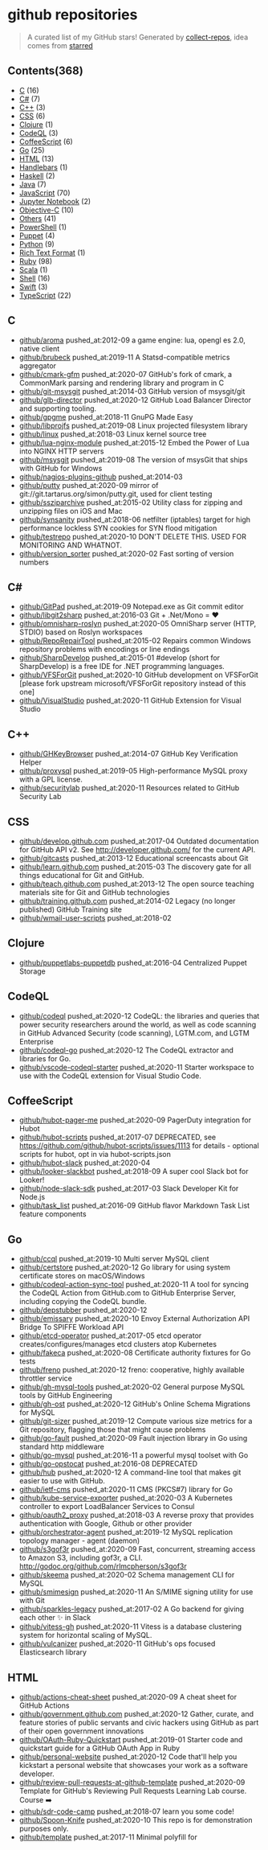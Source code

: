 # github repositories


> A curated list of my GitHub stars!  Generated by [collect-repos](https://github.com/zoroqi/collect-repos), idea comes from [starred](https://github.com/maguowei/starred)  


## Contents(368)

- [C](#c) (16)
- [C#](#c#) (7)
- [C++](#c++) (3)
- [CSS](#css) (6)
- [Clojure](#clojure) (1)
- [CodeQL](#codeql) (3)
- [CoffeeScript](#coffeescript) (6)
- [Go](#go) (25)
- [HTML](#html) (13)
- [Handlebars](#handlebars) (1)
- [Haskell](#haskell) (2)
- [Java](#java) (7)
- [JavaScript](#javascript) (70)
- [Jupyter Notebook](#jupyter-notebook) (2)
- [Objective-C](#objective-c) (10)
- [Others](#others) (41)
- [PowerShell](#powershell) (1)
- [Puppet](#puppet) (4)
- [Python](#python) (9)
- [Rich Text Format](#rich-text-format) (1)
- [Ruby](#ruby) (98)
- [Scala](#scala) (1)
- [Shell](#shell) (16)
- [Swift](#swift) (3)
- [TypeScript](#typescript) (22)

## C

- [github/aroma](https://github.com/github/aroma) pushed_at:2012-09 a game engine: lua, opengl es 2.0, native client
- [github/brubeck](https://github.com/github/brubeck) pushed_at:2019-11 A Statsd-compatible metrics aggregator
- [github/cmark-gfm](https://github.com/github/cmark-gfm) pushed_at:2020-07 GitHub's fork of cmark, a CommonMark parsing and rendering library and program in C
- [github/git-msysgit](https://github.com/github/git-msysgit) pushed_at:2014-03 GitHub version of msysgit/git
- [github/glb-director](https://github.com/github/glb-director) pushed_at:2020-12 GitHub Load Balancer Director and supporting tooling.
- [github/gpgme](https://github.com/github/gpgme) pushed_at:2018-11 GnuPG Made Easy
- [github/libprojfs](https://github.com/github/libprojfs) pushed_at:2019-08 Linux projected filesystem library
- [github/linux](https://github.com/github/linux) pushed_at:2018-03 Linux kernel source tree
- [github/lua-nginx-module](https://github.com/github/lua-nginx-module) pushed_at:2015-12 Embed the Power of Lua into NGINX HTTP servers
- [github/msysgit](https://github.com/github/msysgit) pushed_at:2019-08 The version of msysGit that ships with GitHub for Windows
- [github/nagios-plugins-github](https://github.com/github/nagios-plugins-github) pushed_at:2014-03 
- [github/putty](https://github.com/github/putty) pushed_at:2020-09 mirror of git://git.tartarus.org/simon/putty.git, used for client testing
- [github/ssziparchive](https://github.com/github/ssziparchive) pushed_at:2015-02 Utility class for zipping and unzipping files on iOS and Mac
- [github/synsanity](https://github.com/github/synsanity) pushed_at:2018-06 netfilter (iptables) target for high performance lockless SYN cookies for SYN flood mitigation
- [github/testrepo](https://github.com/github/testrepo) pushed_at:2020-10 DON'T DELETE THIS. USED FOR MONITORING AND WHATNOT.
- [github/version_sorter](https://github.com/github/version_sorter) pushed_at:2020-02 Fast sorting of version numbers

## C#

- [github/GitPad](https://github.com/github/GitPad) pushed_at:2019-09 Notepad.exe as Git commit editor
- [github/libgit2sharp](https://github.com/github/libgit2sharp) pushed_at:2016-03 Git + .Net/Mono = ❤
- [github/omnisharp-roslyn](https://github.com/github/omnisharp-roslyn) pushed_at:2020-05 OmniSharp server (HTTP, STDIO) based on Roslyn workspaces
- [github/RepoRepairTool](https://github.com/github/RepoRepairTool) pushed_at:2015-02 Repairs common Windows repository problems with encodings or line endings
- [github/SharpDevelop](https://github.com/github/SharpDevelop) pushed_at:2015-01 #develop (short for SharpDevelop) is a free IDE for .NET programming languages.
- [github/VFSForGit](https://github.com/github/VFSForGit) pushed_at:2020-10 GitHub development on VFSForGit [please fork upstream microsoft/VFSForGit repository instead of this one]
- [github/VisualStudio](https://github.com/github/VisualStudio) pushed_at:2020-11 GitHub Extension for Visual Studio

## C++

- [github/GHKeyBrowser](https://github.com/github/GHKeyBrowser) pushed_at:2014-07 GitHub Key Verification Helper
- [github/proxysql](https://github.com/github/proxysql) pushed_at:2019-05 High-performance MySQL proxy with a GPL license.
- [github/securitylab](https://github.com/github/securitylab) pushed_at:2020-11 Resources related to GitHub Security Lab

## CSS

- [github/develop.github.com](https://github.com/github/develop.github.com) pushed_at:2017-04 Outdated documentation for GitHub API v2.  See http://developer.github.com/ for the current API.
- [github/gitcasts](https://github.com/github/gitcasts) pushed_at:2013-12 Educational screencasts about Git
- [github/learn.github.com](https://github.com/github/learn.github.com) pushed_at:2015-03 The discovery gate for all things educational for Git and GitHub.
- [github/teach.github.com](https://github.com/github/teach.github.com) pushed_at:2013-12 The open source teaching materials site for Git and GitHub technologies
- [github/training.github.com](https://github.com/github/training.github.com) pushed_at:2014-02 Legacy (no longer published) GitHub Training site
- [github/wmail-user-scripts](https://github.com/github/wmail-user-scripts) pushed_at:2018-02 

## Clojure

- [github/puppetlabs-puppetdb](https://github.com/github/puppetlabs-puppetdb) pushed_at:2016-04 Centralized Puppet Storage

## CodeQL

- [github/codeql](https://github.com/github/codeql) pushed_at:2020-12 CodeQL: the libraries and queries that power security researchers around the world, as well as code scanning in GitHub Advanced Security (code scanning), LGTM.com, and LGTM Enterprise
- [github/codeql-go](https://github.com/github/codeql-go) pushed_at:2020-12 The CodeQL extractor and libraries for Go.
- [github/vscode-codeql-starter](https://github.com/github/vscode-codeql-starter) pushed_at:2020-11 Starter workspace to use with the CodeQL extension for Visual Studio Code.

## CoffeeScript

- [github/hubot-pager-me](https://github.com/github/hubot-pager-me) pushed_at:2020-09 PagerDuty integration for Hubot
- [github/hubot-scripts](https://github.com/github/hubot-scripts) pushed_at:2017-07 DEPRECATED, see https://github.com/github/hubot-scripts/issues/1113 for details - optional scripts for hubot, opt in via hubot-scripts.json
- [github/hubot-slack](https://github.com/github/hubot-slack) pushed_at:2020-04 
- [github/looker-slackbot](https://github.com/github/looker-slackbot) pushed_at:2018-09 A super cool Slack bot for Looker!
- [github/node-slack-sdk](https://github.com/github/node-slack-sdk) pushed_at:2017-03 Slack Developer Kit for Node.js
- [github/task_list](https://github.com/github/task_list) pushed_at:2016-09 GitHub flavor Markdown Task List feature components

## Go

- [github/ccql](https://github.com/github/ccql) pushed_at:2019-10 Multi server MySQL client
- [github/certstore](https://github.com/github/certstore) pushed_at:2020-12 Go library for using system certificate stores on macOS/Windows
- [github/codeql-action-sync-tool](https://github.com/github/codeql-action-sync-tool) pushed_at:2020-11 A tool for syncing the CodeQL Action from GitHub.com to GitHub Enterprise Server, including copying the CodeQL bundle.
- [github/depstubber](https://github.com/github/depstubber) pushed_at:2020-12 
- [github/emissary](https://github.com/github/emissary) pushed_at:2020-10 Envoy External Authorization API Bridge To SPIFFE Workload API 
- [github/etcd-operator](https://github.com/github/etcd-operator) pushed_at:2017-05 etcd operator creates/configures/manages etcd clusters atop Kubernetes
- [github/fakeca](https://github.com/github/fakeca) pushed_at:2020-08 Certificate authority fixtures for Go tests
- [github/freno](https://github.com/github/freno) pushed_at:2020-12 freno: cooperative, highly available throttler service
- [github/gh-mysql-tools](https://github.com/github/gh-mysql-tools) pushed_at:2020-02 General purpose MySQL tools by GitHub Engineering
- [github/gh-ost](https://github.com/github/gh-ost) pushed_at:2020-12 GitHub's Online Schema Migrations for MySQL
- [github/git-sizer](https://github.com/github/git-sizer) pushed_at:2019-12 Compute various size metrics for a Git repository, flagging those that might cause problems
- [github/go-fault](https://github.com/github/go-fault) pushed_at:2020-09 Fault injection library in Go using standard http middleware
- [github/go-mysql](https://github.com/github/go-mysql) pushed_at:2016-11 a powerful mysql toolset with Go
- [github/go-opstocat](https://github.com/github/go-opstocat) pushed_at:2016-08 DEPRECATED
- [github/hub](https://github.com/github/hub) pushed_at:2020-12 A command-line tool that makes git easier to use with GitHub.
- [github/ietf-cms](https://github.com/github/ietf-cms) pushed_at:2020-11 CMS (PKCS#7) library for Go
- [github/kube-service-exporter](https://github.com/github/kube-service-exporter) pushed_at:2020-03 A Kubernetes controller to export LoadBalancer Services to Consul
- [github/oauth2_proxy](https://github.com/github/oauth2_proxy) pushed_at:2018-03 A reverse proxy that provides authentication with Google, Github or other provider
- [github/orchestrator-agent](https://github.com/github/orchestrator-agent) pushed_at:2019-12 MySQL replication topology manager - agent (daemon)
- [github/s3gof3r](https://github.com/github/s3gof3r) pushed_at:2020-09 Fast, concurrent, streaming access to Amazon S3, including gof3r, a CLI. http://godoc.org/github.com/rlmcpherson/s3gof3r
- [github/skeema](https://github.com/github/skeema) pushed_at:2020-02 Schema management CLI for MySQL
- [github/smimesign](https://github.com/github/smimesign) pushed_at:2020-11 An S/MIME signing utility for use with Git
- [github/sparkles-legacy](https://github.com/github/sparkles-legacy) pushed_at:2017-02 A Go backend for giving each other :sparkles: in Slack
- [github/vitess-gh](https://github.com/github/vitess-gh) pushed_at:2020-11 Vitess is a database clustering system for horizontal scaling of MySQL.
- [github/vulcanizer](https://github.com/github/vulcanizer) pushed_at:2020-11 GitHub's ops focused Elasticsearch library

## HTML

- [github/actions-cheat-sheet](https://github.com/github/actions-cheat-sheet) pushed_at:2020-09 A cheat sheet for GitHub Actions
- [github/government.github.com](https://github.com/github/government.github.com) pushed_at:2020-12 Gather, curate, and feature stories of public servants and civic hackers using GitHub as part of their open government innovations
- [github/OAuth-Ruby-Quickstart](https://github.com/github/OAuth-Ruby-Quickstart) pushed_at:2019-01 Starter code and quickstart guide for a GitHub OAuth App in Ruby
- [github/personal-website](https://github.com/github/personal-website) pushed_at:2020-12 Code that'll help you kickstart a personal website that showcases your work as a software developer.
- [github/review-pull-requests-at-github-template](https://github.com/github/review-pull-requests-at-github-template) pushed_at:2020-09 Template for GitHub's Reviewing Pull Requests Learning Lab course. Course ➡️
- [github/sdr-code-camp](https://github.com/github/sdr-code-camp) pushed_at:2018-07 learn you some code!
- [github/Spoon-Knife](https://github.com/github/Spoon-Knife) pushed_at:2020-10 This repo is for demonstration purposes only.
- [github/template](https://github.com/github/template) pushed_at:2017-11 Minimal polyfill for <template>
- [github/training-kit](https://github.com/github/training-kit) pushed_at:2020-12 Open source cheat sheets for Git and GitHub
- [github/webcomponentsjs](https://github.com/github/webcomponentsjs) pushed_at:2019-10 A suite of polyfills supporting the HTML Web Components specs
- [github/welcome-to-github](https://github.com/github/welcome-to-github) pushed_at:2020-10 
- [github/welcome-to-github-and-desktop](https://github.com/github/welcome-to-github-and-desktop) pushed_at:2020-04 
- [github/welcome-to-github-and-pages](https://github.com/github/welcome-to-github-and-pages) pushed_at:2019-10 

## Handlebars

- [github/dte-templates](https://github.com/github/dte-templates) pushed_at:2020-10 

## Haskell

- [github/deli](https://github.com/github/deli) pushed_at:2020-12 
- [github/semantic](https://github.com/github/semantic) pushed_at:2020-11 Parsing, analyzing, and comparing source code across many languages

## Java

- [github/elasticsearch-srv-discovery](https://github.com/github/elasticsearch-srv-discovery) pushed_at:2016-10 Elasticsearch discovery with SRV records
- [github/flit](https://github.com/github/flit) pushed_at:2020-08 Twitch Twirp RPC implementation for Java
- [github/maven-plugins](https://github.com/github/maven-plugins) pushed_at:2017-05 Official GitHub Maven Plugins
- [github/presto](https://github.com/github/presto) pushed_at:2018-08 Distributed SQL query engine for big data
- [github/rundeck-chatops-plugin](https://github.com/github/rundeck-chatops-plugin) pushed_at:2020-10 Rundeck workflow task plugin which executes a ChatOps RPC API call.
- [github/services-implementation-challenge](https://github.com/github/services-implementation-challenge) pushed_at:2020-01 
- [github/sqoop](https://github.com/github/sqoop) pushed_at:2017-10 Mirror of Apache Sqoop

## JavaScript

- [github/accessibilityjs](https://github.com/github/accessibilityjs) pushed_at:2020-08 Client side accessibility error scanner.
- [github/auto-check-element](https://github.com/github/auto-check-element) pushed_at:2020-09 An input element that validates its value with a server endpoint.
- [github/auto-complete-element](https://github.com/github/auto-complete-element) pushed_at:2020-11 Auto-complete input values from server search results.
- [github/babel-plugin-ensure-name-for-custom-elements](https://github.com/github/babel-plugin-ensure-name-for-custom-elements) pushed_at:2020-04 This plugin makes sure that your custom elements always have a name property, even after minifying.
- [github/babel-plugin-transform-custom-element-classes](https://github.com/github/babel-plugin-transform-custom-element-classes) pushed_at:2020-08 Compile ES6 HTMLElement class extensions to ES5
- [github/babel-plugin-transform-invariant-location](https://github.com/github/babel-plugin-transform-invariant-location) pushed_at:2020-08 Babel plugin that rewrites invariant calls with their source location
- [github/babel-preset-github](https://github.com/github/babel-preset-github) pushed_at:2019-08 GitHub.com's Babel configuration
- [github/blakejs](https://github.com/github/blakejs) pushed_at:2018-09 Pure Javascript implementation of the BLAKE2b and BLAKE2s hash functions
- [github/braintree-encryption](https://github.com/github/braintree-encryption) pushed_at:2019-11 Javascript Library for Client-side Encryption with Braintree
- [github/browser-detection](https://github.com/github/browser-detection) pushed_at:2017-08 A utility for detecting browsers in Braintree libs.
- [github/captain-hook](https://github.com/github/captain-hook) pushed_at:2016-07 slack bot that provides subscription service for npm webhooks
- [github/catalyst](https://github.com/github/catalyst) pushed_at:2020-12 Catalyst is a set of patterns and techniques for developing components within a complex application.
- [github/check-all](https://github.com/github/check-all) pushed_at:2020-08 Multiple checkbox selection helper.
- [github/clipboard-copy-element](https://github.com/github/clipboard-copy-element) pushed_at:2020-11 Copy element text content or input values to the clipboard.
- [github/code-scanning-javascript-demo](https://github.com/github/code-scanning-javascript-demo) pushed_at:2020-11 GitHub Code Scanning Javascript Tutorial
- [github/codemirror-contrib](https://github.com/github/codemirror-contrib) pushed_at:2020-08 CodeMirror community contributions
- [github/combobox-nav](https://github.com/github/combobox-nav) pushed_at:2020-11 Attach combobox navigation behavior to <input> or <textarea>.
- [github/custom-element-boilerplate](https://github.com/github/custom-element-boilerplate) pushed_at:2020-08 Boilerplate for creating a custom element.
- [github/d3](https://github.com/github/d3) pushed_at:2018-03 Bring data to life with SVG, Canvas and HTML. :bar_chart::chart_with_upwards_trend::tada:
- [github/debug-repo](https://github.com/github/debug-repo) pushed_at:2017-07 This is a debug repo for github-debug.com
- [github/details-dialog-element](https://github.com/github/details-dialog-element) pushed_at:2020-08 A modal dialog that's opened with <details>.
- [github/details-menu-element](https://github.com/github/details-menu-element) pushed_at:2020-08 A menu opened with <details>.
- [github/docs](https://github.com/github/docs) pushed_at:2020-12 The open-source repo for docs.github.com
- [github/enable-security-alerts-sample](https://github.com/github/enable-security-alerts-sample) pushed_at:2020-12 This repository contains a sample script which can be used to enable security vulnerability alerts in all of the repositories in a given organization. 
- [github/eslint-plugin-github](https://github.com/github/eslint-plugin-github) pushed_at:2020-10 An opinionated collection of ESLint rules used by GitHub.
- [github/eventlistener-polyfill](https://github.com/github/eventlistener-polyfill) pushed_at:2020-08 Polyfills EventListener behaviours from IE11 onward
- [github/faceup](https://github.com/github/faceup) pushed_at:2013-03 More than just mustaches.
- [github/fetch](https://github.com/github/fetch) pushed_at:2020-11 A window.fetch JavaScript polyfill.
- [github/form-data-entries](https://github.com/github/form-data-entries) pushed_at:2020-08 FormData.entries ponyfill
- [github/g-emoji-element](https://github.com/github/g-emoji-element) pushed_at:2020-08 Backports native emoji characters to browsers that don't support them by replacing the characters with fallback images.
- [github/game-o](https://github.com/github/game-o) pushed_at:2014-02 O! a Cut.js game
- [github/ghterm](https://github.com/github/ghterm) pushed_at:2015-02 github terminal
- [github/github-1](https://github.com/github/github-1) pushed_at:2019-11 A higher-level wrapper around the Github API. Intended for the browser.
- [github/github-graphql-relay-example](https://github.com/github/github-graphql-relay-example) pushed_at:2020-09 Example Relay Modern app using GitHub's GraphQL API
- [github/google-analytics](https://github.com/github/google-analytics) pushed_at:2020-08 
- [github/hotkey](https://github.com/github/hotkey) pushed_at:2020-10 Trigger an action on an element with a keyboard shortcut.
- [github/hubot-mysql-datastore](https://github.com/github/hubot-mysql-datastore) pushed_at:2019-01 MySQL-backed datastore for use with Hubot
- [github/include-fragment-element](https://github.com/github/include-fragment-element) pushed_at:2020-08 A client-side includes tag.
- [github/invisible-recaptcha-validator](https://github.com/github/invisible-recaptcha-validator) pushed_at:2019-01 Simple Express Server for invisible reCaptcha server-side validation
- [github/issue-labeler](https://github.com/github/issue-labeler) pushed_at:2020-10 An action for automatically labelling issues
- [github/jquery-hotkeys](https://github.com/github/jquery-hotkeys) pushed_at:2015-02 jQuery hotkeys plugin.
- [github/jquery-relatize_date](https://github.com/github/jquery-relatize_date) pushed_at:2015-03 jQuery version of technoweenie's relative date js library.
- [github/learning-lab-components](https://github.com/github/learning-lab-components) pushed_at:2020-12 Open sourced components from GitHub Learning Lab
- [github/lightcrawler](https://github.com/github/lightcrawler) pushed_at:2020-10 Crawl a website and run it through Google lighthouse
- [github/markdown-toolbar-element](https://github.com/github/markdown-toolbar-element) pushed_at:2020-08 Markdown formatting buttons for text inputs.
- [github/mlops](https://github.com/github/mlops) pushed_at:2020-12 Use GitHub to facilitate automation, collaboration and reproducibility in your machine learning workflows.
- [github/multimap](https://github.com/github/multimap) pushed_at:2020-07 A map in which more than one value may be stored under each key.
- [github/node-statsd](https://github.com/github/node-statsd) pushed_at:2015-02 node.js client for Etsy'd StatsD server
- [github/opensource.guide](https://github.com/github/opensource.guide) pushed_at:2020-12 📚 Community guides for open source creators
- [github/ossar-action](https://github.com/github/ossar-action) pushed_at:2020-11 Run multiple open source security static analysis tools without the added complexity with OSSAR (Open Source Static Analysis Runner).
- [github/plax](https://github.com/github/plax) pushed_at:2017-11 JQuery powered parallaxing
- [github/policies-action](https://github.com/github/policies-action) pushed_at:2020-10 An action for validating policies
- [github/prettier-config](https://github.com/github/prettier-config) pushed_at:2020-03 Prettier config used at GitHub
- [github/query-selector](https://github.com/github/query-selector) pushed_at:2020-08 Query the document tree by selector, filtering by element type.
- [github/rally](https://github.com/github/rally) pushed_at:2020-12 GitHub <> Rally integration
- [github/reactnd-project-readable-starter](https://github.com/github/reactnd-project-readable-starter) pushed_at:2018-05 Starting server code for ReactND Readable Project
- [github/refined-github](https://github.com/github/refined-github) pushed_at:2017-11 Browser extension that simplifies the GitHub interface and adds useful features
- [github/remote-input-element](https://github.com/github/remote-input-element) pushed_at:2020-08 An input element that sends its value to a server endpoint and renders the response body.
- [github/restricted-input](https://github.com/github/restricted-input) pushed_at:2017-09 Restrict <input>s to certain valid characters (e.g. formatting phone or card numbers)
- [github/rollup.js](https://github.com/github/rollup.js) pushed_at:2019-03 Next-generation ES module bundler
- [github/session-resume](https://github.com/github/session-resume) pushed_at:2020-09 Annotate fields to be persisted on navigation away from the current page
- [github/tab-container-element](https://github.com/github/tab-container-element) pushed_at:2020-09 An accessible tab container element with keyboard support.
- [github/template-parts](https://github.com/github/template-parts) pushed_at:2020-10 An implementation of the Template Parts proposal
- [github/text-expander-element](https://github.com/github/text-expander-element) pushed_at:2020-11 Activates a suggestion menu to expand text snippets as you type.
- [github/textarea-autosize](https://github.com/github/textarea-autosize) pushed_at:2020-12 Autosizes textarea to size of it's contents.
- [github/tweetsodium](https://github.com/github/tweetsodium) pushed_at:2020-11 libsodium sealed cryptobox using tweetnacl
- [github/u2f-api](https://github.com/github/u2f-api) pushed_at:2020-02 High level JavaScript API for interacting with FIDO U2F devices in Chrome
- [github/url-search-params](https://github.com/github/url-search-params) pushed_at:2019-05 Simple polyfill for URLSearchParams standard
- [github/user-select-contain-polyfill](https://github.com/github/user-select-contain-polyfill) pushed_at:2020-08 Polyfills `user-select: contain` property value
- [github/webpack-config-github](https://github.com/github/webpack-config-github) pushed_at:2020-08 An opinionated webpack config for GitHub apps.

## Jupyter Notebook

- [github/CodeSearchNet](https://github.com/github/CodeSearchNet) pushed_at:2020-09 Datasets, tools, and benchmarks for representation learning of code.
- [github/covid19-dashboard](https://github.com/github/covid19-dashboard) pushed_at:2020-12 A site that displays up to date COVID-19 stats, powered by fastpages.

## Objective-C

- [github/AFNetworking](https://github.com/github/AFNetworking) pushed_at:2015-01 A delightful iOS and OS X networking framework
- [github/Archimedes](https://github.com/github/Archimedes) pushed_at:2015-09 Geometry functions for Cocoa and Cocoa Touch
- [github/expecta](https://github.com/github/expecta) pushed_at:2014-11 A Matcher Framework for Objective-C/Cocoa
- [github/MASPreferences](https://github.com/github/MASPreferences) pushed_at:2014-01 Custom implementation of Preferences window in Cocoa applications for Mac OS X
- [github/OHHTTPStubs](https://github.com/github/OHHTTPStubs) pushed_at:2014-11 A class to stub network requests easily: test your apps with fake network data (stubbed from file) and custom response time
- [github/Rebel](https://github.com/github/Rebel) pushed_at:2015-12 Cocoa framework for improving AppKit
- [github/specta](https://github.com/github/specta) pushed_at:2014-03 A light-weight TDD / BDD framework for Objective-C & Cocoa
- [github/STUtils](https://github.com/github/STUtils) pushed_at:2014-06 
- [github/twui](https://github.com/github/twui) pushed_at:2015-07 A framework for developing interfaces on the Mac.
- [github/uiimage-from-animated-gif](https://github.com/github/uiimage-from-animated-gif) pushed_at:2014-01 A UIImage category that loads animated GIFs

## Others

- [github/.github](https://github.com/github/.github) pushed_at:2020-12 Community health files for the @GitHub organization
- [github/aptly](https://github.com/github/aptly) pushed_at:2014-09 aptly - Debian repository management tool
- [github/archive-program](https://github.com/github/archive-program) pushed_at:2020-12 The GitHub Archive Program & Arctic Code Vault
- [github/balanced-employee-ip-agreement](https://github.com/github/balanced-employee-ip-agreement) pushed_at:2020-12 GitHub's employee intellectual property agreement, open sourced and reusable
- [github/circuitbreaker](https://github.com/github/circuitbreaker) pushed_at:2014-07 Circuit Breakers in Go
- [github/codeql-cli-binaries](https://github.com/github/codeql-cli-binaries) pushed_at:2020-11 Binaries for the CodeQL CLI
- [github/covid-19-repo-data](https://github.com/github/covid-19-repo-data) pushed_at:2020-11 Data archive of identifiable COVID-19 related public projects on GitHub 
- [github/cvelist](https://github.com/github/cvelist) pushed_at:2020-12 Pilot program for CVE submission through GitHub
- [github/feedback](https://github.com/github/feedback) pushed_at:2020-10 Public feedback discussions for: GitHub Mobile and GitHub Discussions
- [github/game-off-2012](https://github.com/github/game-off-2012) pushed_at:2016-09 The GitHub Game Off 2012 is a game jam / hackathon / coding challenge to create an open source a web-based game
- [github/game-off-2013](https://github.com/github/game-off-2013) pushed_at:2019-10 
- [github/game-off-2016](https://github.com/github/game-off-2016) pushed_at:2017-08 GitHub's month-long game jam :video_game: November 2016
- [github/github-elements](https://github.com/github/github-elements) pushed_at:2020-08 GitHub's Web Component collection.
- [github/GITHUB-ENTERPRISE-LICENSE-AGREEMENT](https://github.com/github/GITHUB-ENTERPRISE-LICENSE-AGREEMENT) pushed_at:2018-07 GITHUB LICENSE AGREEMENT: PLEASE SIGN IN ALL CAPS
- [github/githubOCTO](https://github.com/github/githubOCTO) pushed_at:2020-08 
- [github/gitignore](https://github.com/github/gitignore) pushed_at:2020-12 A collection of useful .gitignore templates
- [github/gov-takedowns](https://github.com/github/gov-takedowns) pushed_at:2020-10 Text of government takedown notices as received. GitHub does not endorse or adopt any assertion contained in the following notices.
- [github/grocer](https://github.com/github/grocer) pushed_at:2014-09 Pushing your Apple notifications since 2012.
- [github/homebrew-gh](https://github.com/github/homebrew-gh) pushed_at:2020-08 Homebrew tap for the GitHub CLI
- [github/hr-opensource](https://github.com/github/hr-opensource) pushed_at:2016-02 An open forum for anyone to discuss HR related topics & ideas
- [github/maturity-model](https://github.com/github/maturity-model) pushed_at:2016-05 A maturity model for adopting open source
- [github/media](https://github.com/github/media) pushed_at:2015-02 Media files for use in your GitHub integration projects
- [github/mentorships](https://github.com/github/mentorships) pushed_at:2017-12 GitHub Open Source Mentorships (deprecated)
- [github/nagioseasier-module](https://github.com/github/nagioseasier-module) pushed_at:2014-07 Make nagios easier to use, because you deserve it.
- [github/objective-c-style-guide](https://github.com/github/objective-c-style-guide) pushed_at:2017-11 **Archived** Style guide & coding conventions for Objective-C projects
- [github/octo-recipes](https://github.com/github/octo-recipes) pushed_at:2015-09 A GitHub repository used to collaborate on recipes
- [github/open-source-survey](https://github.com/github/open-source-survey) pushed_at:2020-12 The Open Source Survey
- [github/optimizely-javascript-sdk](https://github.com/github/optimizely-javascript-sdk) pushed_at:2020-06 JavaScript SDK for Optimizely X Full Stack: A/B testing and feature management for product development teams
- [github/pages-cucumber-fixture](https://github.com/github/pages-cucumber-fixture) pushed_at:2017-09 Some fixtures for pages tests
- [github/pong](https://github.com/github/pong) pushed_at:2015-08 Auxiliary repository for external ping checks
- [github/practice](https://github.com/github/practice) pushed_at:2017-12 
- [github/puppet-module-group](https://github.com/github/puppet-module-group) pushed_at:2012-05 Puppet Group Module (custom group providers)
- [github/railsless-deploy](https://github.com/github/railsless-deploy) pushed_at:2014-08 Obsolete, see http://www.capistranorb.com/ for new Capistrano with no Railsisms!
- [github/renaming](https://github.com/github/renaming) pushed_at:2020-10 Guidance for changing the default branch name for GitHub repositories
- [github/rest-api-description](https://github.com/github/rest-api-description) pushed_at:2020-12 An OpenAPI description for GitHub's REST API
- [github/roadmap](https://github.com/github/roadmap) pushed_at:2020-11 GitHub public roadmap
- [github/roskomnadzor](https://github.com/github/roskomnadzor) pushed_at:2016-06 deprecated archive — moved to https://github.com/github/gov-takedowns/tree/master/Russia
- [github/ruby-test-tracer](https://github.com/github/ruby-test-tracer) pushed_at:2020-12 OpenTracing compatible Tracer implementation to be used in tests in Ruby  
- [github/site-policy](https://github.com/github/site-policy) pushed_at:2020-12 Collaborative development on GitHub's site policies, procedures, and guidelines
- [github/stale](https://github.com/github/stale) pushed_at:2020-09 Marks issues and pull requests that have not had recent interaction
- [github/swift-style-guide](https://github.com/github/swift-style-guide) pushed_at:2017-11 **Archived** Style guide & coding conventions for Swift projects

## PowerShell

- [github/winbootstrap](https://github.com/github/winbootstrap) pushed_at:2015-12 

## Puppet

- [github/puppet-aptmirror](https://github.com/github/puppet-aptmirror) pushed_at:2015-02 Mirror of Puppet's APT repo
- [github/puppet-consul_template](https://github.com/github/puppet-consul_template) pushed_at:2019-01 A Puppet module to manage the config and jobs of Consul Template from Hashicorp
- [github/puppet-orchestrator-for-mysql](https://github.com/github/puppet-orchestrator-for-mysql) pushed_at:2020-09 Puppet Module used with Orchestrator
- [github/puppet-sysfs](https://github.com/github/puppet-sysfs) pushed_at:2016-11 Module to manage sysfs settings

## Python

- [github/argo-ml](https://github.com/github/argo-ml) pushed_at:2019-10 Controllers, wrappers and miscaleus utils to make it easier for Argo to be used in ML scenarios
- [github/collectd-elasticsearch](https://github.com/github/collectd-elasticsearch) pushed_at:2018-02 CollectD ElasticSearch plugin
- [github/django-floppyforms](https://github.com/github/django-floppyforms) pushed_at:2013-07 Full control of form rendering in the templates.
- [github/incubator-airflow](https://github.com/github/incubator-airflow) pushed_at:2020-12 Apache Airflow (Incubating)
- [github/ldap-teamsync](https://github.com/github/ldap-teamsync) pushed_at:2020-10 Sync GitHub teams to groups in Active Directory when any authentication method for GitHub. The original target was SAML, but is not restricted to this authentication method.
- [github/loaner_automation](https://github.com/github/loaner_automation) pushed_at:2020-09 Loaner automation project for GitHub
- [github/octokit.py](https://github.com/github/octokit.py) pushed_at:2017-06 GitHub API client for Python
- [github/pycon2011](https://github.com/github/pycon2011) pushed_at:2011-02 
- [github/snakebite](https://github.com/github/snakebite) pushed_at:2017-10 A pure python HDFS client

## Rich Text Format

- [github/dmca](https://github.com/github/dmca) pushed_at:2020-12 Repository with text of DMCA takedown notices as received. GitHub does not endorse or adopt any assertion contained in the following notices. Users identified in the notices are presumed innocent until proven guilty. Additional information about our DMCA policy can be found at 

## Ruby

- [github/albino](https://github.com/github/albino) pushed_at:2017-08 Ruby wrapper for the Pygments syntax highlighter.
- [github/aws-s3](https://github.com/github/aws-s3) pushed_at:2017-06 Fork of AWS-S3 with some custom patches.  Removes const_missing hacks like the jaf-s3 gem.
- [github/backstop](https://github.com/github/backstop) pushed_at:2014-01 HTTP service for submitting metrics to Graphite
- [github/banana_phone](https://github.com/github/banana_phone) pushed_at:2020-02 BananaPhone is RPC for BananaPack
- [github/bert](https://github.com/github/bert) pushed_at:2020-10 BERT (Binary ERlang Term) serialization library for Ruby.
- [github/brakeman](https://github.com/github/brakeman) pushed_at:2016-01 A static analysis security vulnerability scanner for Ruby on Rails applications
- [github/chatops-controller](https://github.com/github/chatops-controller) pushed_at:2020-09 A rails plugin to make creating chatops easy
- [github/choosealicense.com](https://github.com/github/choosealicense.com) pushed_at:2020-11 A site to provide non-judgmental guidance on choosing a license for your open source project
- [github/darrrr](https://github.com/github/darrrr) pushed_at:2020-03 An SDK for the delegated recovery specfication
- [github/dat-analysis](https://github.com/github/dat-analysis) pushed_at:2014-05 Analyze results from dat-science.
- [github/dat-science](https://github.com/github/dat-science) pushed_at:2014-11 Replaced by https://github.com/github/scientist
- [github/developer.github.com](https://github.com/github/developer.github.com) pushed_at:2017-10 GitHub Developer site
- [github/elastomer-client](https://github.com/github/elastomer-client) pushed_at:2020-02 A library for interacting with Elasticsearch
- [github/email_reply_parser](https://github.com/github/email_reply_parser) pushed_at:2020-04 Small library to parse plain text email content
- [github/enterprise-ohai](https://github.com/github/enterprise-ohai) pushed_at:2015-02 Ohai plugins from GitHub Enterprise
- [github/ernicorn](https://github.com/github/ernicorn) pushed_at:2020-06 Ruby BERTRPC server based on Unicorn
- [github/evenflow](https://github.com/github/evenflow) pushed_at:2015-11 sFlow to Graphite bridge
- [github/explore](https://github.com/github/explore) pushed_at:2020-12 Community-curated topic and collection pages on GitHub
- [github/facter](https://github.com/github/facter) pushed_at:2016-02 Collect and display system facts
- [github/fake_braintree](https://github.com/github/fake_braintree) pushed_at:2017-10 A Braintree so fake that you can avoid hitting Braintree servers in tests.
- [github/fog](https://github.com/github/fog) pushed_at:2015-01 The Ruby cloud services library.
- [github/fog-aws](https://github.com/github/fog-aws) pushed_at:2017-04 Module for the 'fog' gem to support Amazon Web Services http://aws.amazon.com/
- [github/force-pr](https://github.com/github/force-pr) pushed_at:2016-04 Basic webserver that responds to webhooks with success
- [github/foreman](https://github.com/github/foreman) pushed_at:2014-03 Manage Procfile-based applications
- [github/freno-client](https://github.com/github/freno-client) pushed_at:2020-06 Ruby client and throttling library for freno, the throttler service
- [github/garethr-docker](https://github.com/github/garethr-docker) pushed_at:2014-06 Puppet module for managing docker
- [github/gem-builder](https://github.com/github/gem-builder) pushed_at:2015-02 The scripts used to build RubyGems on GitHub
- [github/gemoji](https://github.com/github/gemoji) pushed_at:2020-10 Emoji images and names.
- [github/github-ds](https://github.com/github/github-ds) pushed_at:2020-11 A collection of Ruby libraries for working with SQL on top of ActiveRecord's connection
- [github/github-graphql-rails-example](https://github.com/github/github-graphql-rails-example) pushed_at:2019-01 Example Rails app using GitHub's GraphQL API
- [github/github-ldap](https://github.com/github/github-ldap) pushed_at:2017-06 LDAP client for humans. Part of GitHub Enterprise.
- [github/github-services](https://github.com/github/github-services) pushed_at:2019-01 Legacy GitHub Services Integration
- [github/gitscm-old](https://github.com/github/gitscm-old) pushed_at:2013-04 Git homepage that rocks - from the git.or.cz awesomeness
- [github/gollum](https://github.com/github/gollum) pushed_at:2014-01 Unsupported — use https://github.com/gollum/gollum!
- [github/graphql-batch](https://github.com/github/graphql-batch) pushed_at:2020-06 A query batching executor for the graphql gem
- [github/graphql-client](https://github.com/github/graphql-client) pushed_at:2020-12 A Ruby library for declaring, composing and executing GraphQL queries
- [github/graphql-relay-walker](https://github.com/github/graphql-relay-walker) pushed_at:2019-10 Walk the graph
- [github/grit](https://github.com/github/grit) pushed_at:2014-03 Grit gives you object oriented read/write access to Git repositories via Ruby.
- [github/guard](https://github.com/github/guard) pushed_at:2015-12 Guard is a command line tool to easily handle events on file system modifications.
- [github/homebrew-bootstrap](https://github.com/github/homebrew-bootstrap) pushed_at:2020-11 A series of helper scripts to reduce duplication across `script/bootstrap`s.
- [github/hoosegow](https://github.com/github/hoosegow) pushed_at:2020-03 Ephemeral Docker jails for running untrusted Ruby code
- [github/html-pipeline](https://github.com/github/html-pipeline) pushed_at:2015-12 HTML processing filters and utilities
- [github/htttee](https://github.com/github/htttee) pushed_at:2013-10 unix's tee over http
- [github/hubahuba](https://github.com/github/hubahuba) pushed_at:2013-12 Ruby and Rails core extensions used by GitHub.
- [github/janky](https://github.com/github/janky) pushed_at:2019-11 Continuous integration server built on top of Jenkins and Hubot
- [github/jekyll-commonmark-ghpages](https://github.com/github/jekyll-commonmark-ghpages) pushed_at:2020-09 CommonMark generator for Jekyll used by GitHub Pages
- [github/jenkins_api_client](https://github.com/github/jenkins_api_client) pushed_at:2018-09 Ruby Client libraries for communicating with Jenkins Remote Access API
- [github/ledbetter](https://github.com/github/ledbetter) pushed_at:2015-01 Script that scrapes alert statistics from Nagios and reports them to Graphite
- [github/licensed](https://github.com/github/licensed) pushed_at:2020-12 A Ruby gem to cache and verify the licenses of dependencies
- [github/lightstep-tracer-ruby](https://github.com/github/lightstep-tracer-ruby) pushed_at:2020-11 The LightStep distributed tracing library for Ruby
- [github/linguist](https://github.com/github/linguist) pushed_at:2020-12 Language Savant. If your repository's language is being reported incorrectly, send us a pull request!
- [github/marginalia](https://github.com/github/marginalia) pushed_at:2013-10 Attach comments to ActiveRecord's SQL queries
- [github/markup](https://github.com/github/markup) pushed_at:2020-11 Determines which markup library to use to render a content file (e.g. README) on GitHub
- [github/mime-types](https://github.com/github/mime-types) pushed_at:2016-05 Ruby MIME::Types implementation
- [github/nugget](https://github.com/github/nugget) pushed_at:2018-01 http integration test service
- [github/octobox](https://github.com/github/octobox) pushed_at:2020-12 📮Untangle your GitHub Notifications
- [github/octocatalog-diff](https://github.com/github/octocatalog-diff) pushed_at:2020-11 Compile Puppet catalogs from 2 branches, versions, etc., and compare them
- [github/octofacts](https://github.com/github/octofacts) pushed_at:2017-10 Automate creation and maintenance of complete fact sets for rspec-puppet tests
- [github/omniauth](https://github.com/github/omniauth) pushed_at:2018-07 OmniAuth is a flexible authentication system utilizing Rack middleware.
- [github/opensourcefriday](https://github.com/github/opensourcefriday) pushed_at:2020-12 🚲 Contribute to the open source community every Friday
- [github/pagerduty-incident-webhooks](https://github.com/github/pagerduty-incident-webhooks) pushed_at:2015-02 Heroku app that fires webhooks for triggered PagerDuty incidents
- [github/pages-gem](https://github.com/github/pages-gem) pushed_at:2020-11 A simple Ruby Gem to bootstrap dependencies for setting up and maintaining a local Jekyll environment in sync with GitHub Pages
- [github/pages-health-check](https://github.com/github/pages-health-check) pushed_at:2020-07 Checks your GitHub Pages site for common DNS configuration issues
- [github/posix-spawn](https://github.com/github/posix-spawn) pushed_at:2015-04 Fast Process::spawn for Rubys >= 1.8.7 based on the posix_spawn() system interfaces
- [github/promise.rb](https://github.com/github/promise.rb) pushed_at:2018-03 Promises/A+ for Ruby
- [github/puppet-aptly](https://github.com/github/puppet-aptly) pushed_at:2017-02 Puppet module for aptly
- [github/puppet-ca_cert](https://github.com/github/puppet-ca_cert) pushed_at:2017-02 A puppet module for managing (non-system) CA certificates.
- [github/puppet-vault](https://github.com/github/puppet-vault) pushed_at:2016-07 :floppy_disk: :package: puppet-module to install Hashicorp's Vault.
- [github/puppetlabs-apt](https://github.com/github/puppetlabs-apt) pushed_at:2017-10 Puppet module to help manage Apt
- [github/puppetlabs-puppet](https://github.com/github/puppetlabs-puppet) pushed_at:2015-07 Server automation framework and application
- [github/rack-ssl-enforcer](https://github.com/github/rack-ssl-enforcer) pushed_at:2013-05 A simple Rack middleware to enforce ssl connections
- [github/rack-statsd](https://github.com/github/rack-statsd) pushed_at:2015-02 monitor your rack apps in production
- [github/rails](https://github.com/github/rails) pushed_at:2017-12 Ruby on Rails + GitHub patches
- [github/rbenv-autohash](https://github.com/github/rbenv-autohash) pushed_at:2017-01 Rubygems plugin to automatically run `rbenv rehash`.
- [github/replicate](https://github.com/github/replicate) pushed_at:2018-09 Dump and load relational objects between Ruby environments.
- [github/request_timer](https://github.com/github/request_timer) pushed_at:2015-02 Simple Rails request timer with even simpler js bookmarklet.
- [github/resque](https://github.com/github/resque) pushed_at:2020-11 Used by Enterprise! Resque is a Redis-backed Ruby library for controlling background jobs.
- [github/rubocop-github](https://github.com/github/rubocop-github) pushed_at:2020-12 Code style checking for GitHub Ruby repositories
- [github/ruby](https://github.com/github/ruby) pushed_at:2020-12 The Ruby Programming Language
- [github/ruby-gpgme](https://github.com/github/ruby-gpgme) pushed_at:2018-11 a ruby interface to GnuPG Made Easy (GPGME).
- [github/ruby-thecodeshop](https://github.com/github/ruby-thecodeshop) pushed_at:2015-02 The Ruby Programming Language
- [github/rubycas-server](https://github.com/github/rubycas-server) pushed_at:2015-05 Provides single sign-on authentication for web applications, implementing the server-end of Jasig's CAS protocol.
- [github/safegem](https://github.com/github/safegem) pushed_at:2015-02 GitHub's safe gem eval web service
- [github/scientist](https://github.com/github/scientist) pushed_at:2020-11 :microscope: A Ruby library for carefully refactoring critical paths.
- [github/secure_headers](https://github.com/github/secure_headers) pushed_at:2020-09 Manages application of security headers with many safe defaults
- [github/serialized_attributes](https://github.com/github/serialized_attributes) pushed_at:2017-06 UNMAINTAINED - kind of a bridge between using AR and a full blown schema-free db
- [github/sonic-pi-challenge](https://github.com/github/sonic-pi-challenge) pushed_at:2020-12 Sonic Pi Challenge at GitHub Universe 2020
- [github/ssh_data](https://github.com/github/ssh_data) pushed_at:2020-11 Ruby library for parsing SSH public keys and certificates
- [github/statsd-ruby](https://github.com/github/statsd-ruby) pushed_at:2019-02 A Ruby Statsd client.
- [github/swordfish](https://github.com/github/swordfish) pushed_at:2015-09 EXPERIMENTAL password management app. Don't use this.
- [github/tainted_hash](https://github.com/github/tainted_hash) pushed_at:2019-08 
- [github/taps](https://github.com/github/taps) pushed_at:2015-02 simple database import/export app
- [github/training-utils](https://github.com/github/training-utils) pushed_at:2018-09 A series of Bash and ZShell scripts useful when teaching about git and GitHub
- [github/upload](https://github.com/github/upload) pushed_at:2015-02 Script to upload files to non-repo storage from the command line
- [github/view_component](https://github.com/github/view_component) pushed_at:2020-12 A framework for building reusable, testable & encapsulated view components in Ruby on Rails.
- [github/will_paginate_with_hotkeys](https://github.com/github/will_paginate_with_hotkeys) pushed_at:2015-02 Evil twin plugin version of will_paginate to work with jQuery hotkeys plugin.
- [github/yard-sinatra](https://github.com/github/yard-sinatra) pushed_at:2015-02 Display sinatra routes in yard documentation.
- [github/zero_push](https://github.com/github/zero_push) pushed_at:2015-07 Ruby wrapper for the ZeroPush API

## Scala

- [github/kestrel](https://github.com/github/kestrel) pushed_at:2016-01 simple, distributed message queue system (inactive)

## Shell

- [github/ansible-overlay](https://github.com/github/ansible-overlay) pushed_at:2020-01 An overlay image of Ansible to do boot time dynamic configuration of stateless systems
- [github/azure-quickstart-templates](https://github.com/github/azure-quickstart-templates) pushed_at:2015-09 Azure Quickstart Templates
- [github/backup-utils](https://github.com/github/backup-utils) pushed_at:2020-11 GitHub Enterprise Backup Utilities
- [github/buildstep](https://github.com/github/buildstep) pushed_at:2013-08 Buildstep uses Docker and Buildpacks to build applications like Heroku
- [github/cas-overlay](https://github.com/github/cas-overlay) pushed_at:2016-08 Maven overlay for local CAS development and testing
- [github/deploy-nodejs](https://github.com/github/deploy-nodejs) pushed_at:2020-12 GitHub Action to deploy a NodeJS app to AWS Serverless
- [github/docker-awscli](https://github.com/github/docker-awscli) pushed_at:2017-12 Another aws cli for hacking
- [github/gh-ost-ci-env](https://github.com/github/gh-ost-ci-env) pushed_at:2020-02 CI environment for gh-ost testing
- [github/ghfw-build-extra](https://github.com/github/ghfw-build-extra) pushed_at:2019-01 Build scripts and customizations for creating the Git Shell environment included in GitHub Desktop
- [github/kano-desktop](https://github.com/github/kano-desktop) pushed_at:2015-09 
- [github/multibinder](https://github.com/github/multibinder) pushed_at:2018-08 multibinder is a tiny ruby server that makes writing zero-downtime-reload services simpler.
- [github/mysql-haproxy-xinetd](https://github.com/github/mysql-haproxy-xinetd) pushed_at:2016-07 Context aware MySQL Replica pools via HAProxy, sample configs & scripts
- [github/platform-samples](https://github.com/github/platform-samples) pushed_at:2020-10 A public place for all platform sample projects.
- [github/scripts-to-rule-them-all](https://github.com/github/scripts-to-rule-them-all) pushed_at:2018-11 Scripts to Rule Them All
- [github/super-linter](https://github.com/github/super-linter) pushed_at:2020-12 Combination of multiple linters to install as a GitHub Action
- [github/veewee](https://github.com/github/veewee) pushed_at:2014-06 Easing the building of vagrant boxes

## Swift

- [github/Nimble](https://github.com/github/Nimble) pushed_at:2014-11 A Matcher Framework for Swift and Objective-C
- [github/Quick](https://github.com/github/Quick) pushed_at:2014-11 A behavior-driven development test framework for Swift and Objective-C.
- [github/SoftU2F](https://github.com/github/SoftU2F) pushed_at:2020-03 Software U2F authenticator for macOS

## TypeScript

- [github/codeql-action](https://github.com/github/codeql-action) pushed_at:2020-12 Actions for running CodeQL analysis
- [github/codeql-learninglab-actions](https://github.com/github/codeql-learninglab-actions) pushed_at:2020-11 Actions and Images for use in Learning Lab courses for CodeQL
- [github/csharp-test-adapter](https://github.com/github/csharp-test-adapter) pushed_at:2020-07 C# Test Adapter Extension for VS Code
- [github/Dynamic-Template-Engine](https://github.com/github/Dynamic-Template-Engine) pushed_at:2020-09 A typescript library to transform event payloads (in json format) to standard jsons or chat client platform specific jsons (e.g. Slack and Teams) using templates (e.g. handlebars)
- [github/file-attachment-element](https://github.com/github/file-attachment-element) pushed_at:2020-08 Attach files via drag and drop or file input.
- [github/filter-input-element](https://github.com/github/filter-input-element) pushed_at:2020-08 Display elements in a subtree that match filter input text.
- [github/github-artifact-exporter](https://github.com/github/github-artifact-exporter) pushed_at:2020-11 A set of packages to make exporting artifacts from GitHub easier
- [github/image-crop-element](https://github.com/github/image-crop-element) pushed_at:2020-12 A custom element for cropping a square image. Returns x, y, width, and height.
- [github/lit-html](https://github.com/github/lit-html) pushed_at:2018-04 HTML template literals in JavaScript
- [github/memoize](https://github.com/github/memoize) pushed_at:2020-07 
- [github/mini-throttle](https://github.com/github/mini-throttle) pushed_at:2020-08 A small JavaScript throttle & debounce implementation.
- [github/ohnogit](https://github.com/github/ohnogit) pushed_at:2016-06 For when you have to use git in nodejs.
- [github/omnisharp-vscode](https://github.com/github/omnisharp-vscode) pushed_at:2020-05 Official C# support for Visual Studio Code (powered by OmniSharp)
- [github/paste-markdown](https://github.com/github/paste-markdown) pushed_at:2020-09 Paste spreadsheet cells as a Markdown table.
- [github/quote-selection](https://github.com/github/quote-selection) pushed_at:2020-08 Install a shortcut to append selected text to a <textarea> as a Markdown quote.
- [github/remote-form](https://github.com/github/remote-form) pushed_at:2020-09 Submit forms via AJAX with ease
- [github/stable-socket](https://github.com/github/stable-socket) pushed_at:2020-10 A web socket that reconnects.
- [github/task-lists-element](https://github.com/github/task-lists-element) pushed_at:2020-08 Drag and drop task list items.
- [github/time-elements](https://github.com/github/time-elements) pushed_at:2020-09 Web component extensions to the standard <time> element.
- [github/vscode-codeql](https://github.com/github/vscode-codeql) pushed_at:2020-12 An extension for Visual Studio Code that adds rich language support for CodeQL
- [github/vscode-kubernetes-tools](https://github.com/github/vscode-kubernetes-tools) pushed_at:2020-06 Kubernetes extension for Visual Studio Code
- [github/webauthn-json](https://github.com/github/webauthn-json) pushed_at:2020-12 🔏 A small WebAuthn API wrapper that translates to/from pure JSON using base64url.


## License

[![CC0](http://mirrors.creativecommons.org/presskit/buttons/88x31/svg/cc-zero.svg)](https://creativecommons.org/publicdomain/zero/1.0/)

To the extent possible under law, [zoroqi](https://github.com/zoroqi) has waived all copyright and related or neighboring rights to this work.
